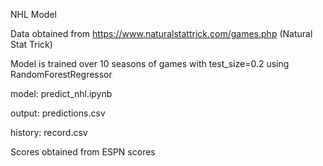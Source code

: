 NHL Model

Data obtained from https://www.naturalstattrick.com/games.php (Natural Stat Trick)

Model is trained over 10 seasons of games with test_size=0.2 using RandomForestRegressor

model: predict_nhl.ipynb

output: predictions.csv

history: record.csv

Scores obtained from ESPN scores
